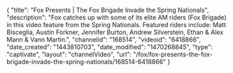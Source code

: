 {
    "title": "Fox Presents | The Fox Brigade Invade the Spring Nationals",
    "description": "Fox catches up with some of its elite AM riders (Fox Brigade) in this video feature from the Spring Nationals. Featured riders include: Matt Bisceglia, Austin Forkner, Jennifer Burton, Andrew Silverstein, Ethan & Alex Mann & Vann Martin.",
    "channelid": "168514",
    "videoid": "6418866",
    "date_created": "1443810703",
    "date_modified": "1470268845",
    "type": "captivate",
    "layout": "channelVideo",
    "url": "\/fox\/fox-presents-the-fox-brigade-invade-the-spring-nationals\/168514-6418866"
}